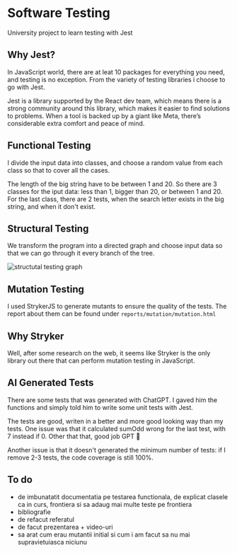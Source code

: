 # Software Testing

University project to learn testing with Jest

## Why Jest?

In JavaScript world, there are at leat 10 packages for everything you need, and testing is no exception. From the variety of testing libraries i choose to go with Jest.

Jest is a library supported by the React dev team, which means there is a strong community around this library, which makes it easier to find solutions to problems. When a tool is backed up by a giant like Meta, there’s considerable extra comfort and peace of mind.

## Functional Testing

I divide the input data into classes, and choose a random value from each class so that
to cover all the cases.

The length of the big string have to be between 1 and 20. So there are 3 classes for the iput data: less than 1, bigger than 20, or between 1 and 20. For the last class, there are 2 tests, when the search letter exists in the big string, and when it don't exist.

## Structural Testing

We transform the program into a directed graph and choose input data so that we can go through it
every branch of the tree.

![structutal testing graph](https://github.com/rob3rtu/Testare/blob/main/StructuralTestingGraph.png?raw=true)

## Mutation Testing

I used StrykerJS to generate mutants to ensure the quality of the tests. The report about them can be found under `reports/mutation/mutation.html`

## Why Stryker

Well, after some research on the web, it seems like Stryker is the only library out there that can perform mutation testing in JavaScript.

## AI Generated Tests

There are some tests that was generated with ChatGPT. I gaved him the functions and simply told him to write some unit tests with Jest.

The tests are good, writen in a better and more good looking way than my tests. One issue was that it calculated sumOdd wrong for the last test, with 7 instead if 0. Other that that, good job GPT 🫡

Another issue is that it doesn't generated the minimum number of tests: if I remove 2-3 tests, the code coverage is still 100%.

## To do

- de imbunatatit documentatia pe testarea functionala, de explicat clasele ca in curs, frontiera si sa adaug mai multe teste pe frontiera
- bibliografie
- de refacut referatul
- de facut prezentarea + video-uri
- sa arat cum erau mutantii initial si cum i am facut sa nu mai supravietuiasca niciunu
